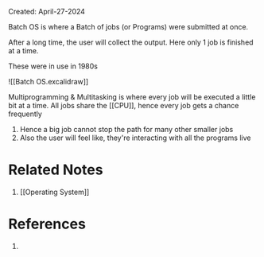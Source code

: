 Created: April-27-2024

Batch OS is where a Batch of jobs (or Programs) were submitted at once.

After a long time, the user will collect the output. Here only 1 job is finished at a time.

These were in use in 1980s

![[Batch OS.excalidraw]]

Multiprogramming & Multitasking is where every job will be executed a little bit at a time. All jobs share the [[CPU]], hence every job gets a chance frequently

1. Hence a big job cannot stop the path for many other smaller jobs
2. Also the user will feel like, they're interacting with all the programs live

# Related Notes

1. [[Operating System]]
# References

1. 